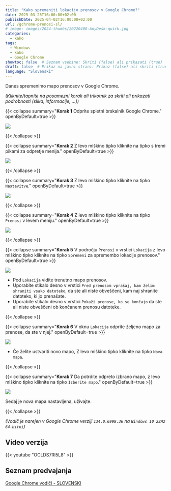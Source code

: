 ```yaml
---
title: "Kako spremeniti lokacijo prenosov v Google Chrome?"
date: 2025-03-25T16:00:00+02:00
publishDate: 2025-04-02T16:00:00+02:00
url: /gchrome-prenosi-sl/
# image: images/2024-thumbs/20220408-AnyDesk-quick.jpg
categories: 
  - kako
tags: 
  - Windows
  - kako
  - Google Chrome
showtoc: false  # Seznam vsebine: Skriti (false) ali prikazati (true)
draft: false  # Prikaz na javni strani: Prikaz (false) ali skriti (true)
language: "Slovenski"
---
```


Danes spremenimo mapo prenosov v Google Chrome.

*(Kliknite/tapnite na posamezni korak ali trikotnik za skriti ali prikazati podrobnosti (slika, informacije, ...))*

{{< collapse summary="**Korak 1** Odprite spletni brskalnik Google Chrome." openByDefault=true >}}

 ![](/images/Google-Chrome/GChrome_desktop_shortcut.jpeg)

{{< /collapse >}}

{{< collapse summary="**Korak 2** Z levo miškino tipko kliknite na tipko s tremi pikami za odpretje menija." openByDefault=true >}}

 ![](/images/Google-Chrome/Sl_-_GChrome_-_3_pike_tipka.jpeg)

{{< /collapse >}}

{{< collapse summary="**Korak 3** Z levo miškino tipko kliknite na tipko `Nastavitve`." openByDefault=true >}}

 ![](/images/Google-Chrome/Sl_-_GChrome_-_meni_-_Nastavitve.jpeg)

{{< /collapse >}}

{{< collapse summary="**Korak 4** Z levo miškino tipko kliknite na tipko `Prenosi` v levem meniju." openByDefault=true >}}

   ![](/images/Google-Chrome/Sl_-_GChrome_-_Nastavitve_-_Prenosi.jpeg)

{{< /collapse >}}

{{< collapse summary="**Korak 5** V področju `Prenosi` v vrstici `Lokacija` z levo miškino tipko kliknite na tipko `Spremeni` za spremembo lokacije prenosov." openByDefault=true >}}
   
   ![](/images/Google-Chrome/Sl_-_GChrome_-_Nastavitve_-_Prenosi_-_Spremeni.jpeg)

   - Pod `Lokacija` vidite trenutno mapo prenosov.
   - Uporabite stikalo desno v vrstici `Pred prenosom vprašaj, kam želim shraniti vsako datoteko`, da ste ali niste obveščeni, kam naj shranite datoteko, ki jo prenašate.
   - Uporabite stikalo desno v vrstici `Pokaži prenose, ko se končajo` da ste ali niste obveščeni ob končanem prenosu datoteke.

{{< /collapse >}}

{{< collapse summary="**Korak 6** V oknu `Lokacija` odprite željeno mapo za prenose, da ste v njej." openByDefault=true >}}
   
   ![](/images/Google-Chrome/Sl_-_GChrome_-_Nastavitve_-_Prenosi_-_Spremeni_-_Lokacija.jpeg)

   - Če želite ustvariti novo mapo, Z levo miškino tipko kliknite na tipko `Nova mapa`. 

{{< /collapse >}}

{{< collapse summary="**Korak 7** Da potrdite odpreto izbrano mapo, z levo miškino tipko kliknite na tipko `Izberite mapo`." openByDefault=true >}}
   
   ![](/images/Google-Chrome/Sl_-_GChrome_-_Nastavitve_-_Prenosi_-_Spremeni_-_Izberite_mapo.jpeg)

   Sedaj je nova mapa nastavljena, uživajte.

{{< /collapse >}}

*(Vodič je narejen v Google Chrome verziji `134.0.6998.36` na `Windows 10 22H2 64-bitni`)*

## Video verzija

{{< youtube "OCLDS7Rl5L8" >}}

## Seznam predvajanja

[Google Chrome vodiči - SLOVENSKI](https://www.youtube.com/playlist?list=PLbvZxzmdNckz9HYQyjkBTiQu0GxfCDjwf "Kliknite/tapnite da odprete YouTube predvajalni seznam!")


